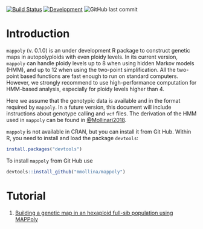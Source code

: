
[![Build Status](https://travis-ci.org/mmollina/MAPPoly.svg?branch=master)](https://travis-ci.org/mmollina/MAPPoly) [![Development](https://img.shields.io/badge/development-active-blue.svg)](https://img.shields.io/badge/development-active-blue.svg)
![GitHub last commit](https://img.shields.io/github/last-commit/google/skia.svg)

# Introduction

`mappoly` (v. 0.1.0) is an under development R package to construct genetic maps in autopolyploids with even ploidy levels. In its current version, `mappoly` can handle ploidy levels up to 8 when using hidden Markov models (HMM), and up to 12 when using the two-point simplification. All the two-point based functions are fast enough to run on standard computers. However, we strongly recommend to use high-performance computation for HMM-based analysis, especially for ploidy levels higher than 4. 

Here we assume that the genotypic data is available and in the format required by `mappoly`. In a future version, this document will include instructions about genotype calling and `vcf` files. The derivation of the HMM used in `mappoly` can be found in [@Mollinari2018](https://doi.org/10.1101/415232 ). 

`mappoly` is not available in CRAN, but you can install it from Git Hub. Within R, you need to install and load the package `devtools`:

```R
install.packages("devtools")
```
To install `mappoly` from Git Hub use

```R
devtools::install_github("mmollina/mappoly")
```

# Tutorial

1. [Building a genetic map in an hexaploid full-sib population using MAPPoly](https://mmollina.github.io/MAPPoly/)
